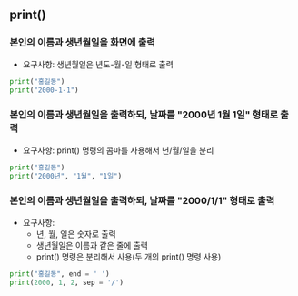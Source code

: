 ## print()
### 본인의 이름과 생년월일을 화면에 출력
- 요구사항: 생년월일은 년도-월-일 형태로 출력

```python
print("홍길동") 
print("2000-1-1")
```

### 본인의 이름과 생년월일을 출력하되, 날짜를 "2000년 1월 1일" 형태로 출력
- 요구사항: print() 명령의 콤마를 사용해서 년/월/일을 분리

```python
print("홍길동") 
print("2000년", "1월", "1일")
```

### 본인의 이름과 생년월일을 출력하되, 날짜를 "2000/1/1" 형태로 출력
- 요구사항: 
	- 년, 월, 일은 숫자로 출력
	- 생년월일은 이름과 같은 줄에 출력
	- print() 명령은 분리해서 사용(두 개의 print() 명령 사용)

	
```python
print("홍길동", end = ' ') 
print(2000, 1, 2, sep = '/')
```